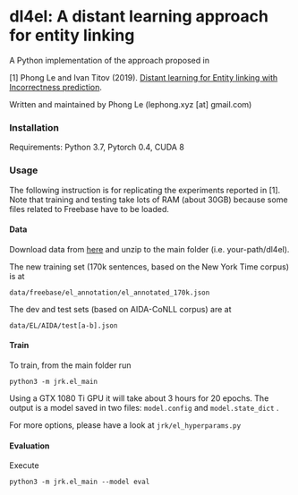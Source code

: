 dl4el: A distant learning approach for entity linking
========

A Python implementation of the approach proposed in

[1] Phong Le and Ivan Titov (2019). [Distant learning for Entity linking with Incorrectness prediction](https://arxiv.org/pdf/anonymous.pdf).

Written and maintained by Phong Le (lephong.xyz [at] gmail.com)

### Installation

Requirements: Python 3.7, Pytorch 0.4, CUDA 8

### Usage

The following instruction is for replicating the experiments reported in [1]. 
Note that training and testing take lots of RAM (about 30GB) because 
some files related to Freebase have to be loaded. 


#### Data

Download data from [here](https://drive.google.com/open?id=1un-UQGPFVpDVxeXtijz6eA5xYkBCe_eV) 
and unzip to the main folder (i.e. your-path/dl4el).

The new training set (170k sentences, based on the New York Time corpus) is at

    data/freebase/el_annotation/el_annotated_170k.json

The dev and test sets (based on AIDA-CoNLL corpus) are at

    data/EL/AIDA/test[a-b].json


#### Train

To train, from the main folder run 

    python3 -m jrk.el_main

Using a GTX 1080 Ti GPU it will take about 3 hours for 20 epochs. The output is a model saved in two files: 
`model.config` and `model.state_dict` . 

For more options, please have a look at `jrk/el_hyperparams.py` 

#### Evaluation

Execute

    python3 -m jrk.el_main --model eval 



